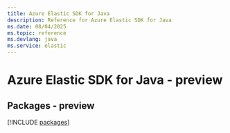 ```yaml
---
title: Azure Elastic SDK for Java
description: Reference for Azure Elastic SDK for Java
ms.date: 08/04/2025
ms.topic: reference
ms.devlang: java
ms.service: elastic
---
```

# Azure Elastic SDK for Java - preview
## Packages - preview
[!INCLUDE [packages](elastic-index.md)]